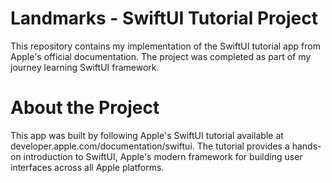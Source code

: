 # Landmarks - SwiftUI Tutorial Project
This repository contains my implementation of the SwiftUI tutorial app from Apple's official documentation. The project was completed as part of my journey learning SwiftUI framework.
# About the Project
This app was built by following Apple's SwiftUI tutorial available at developer.apple.com/documentation/swiftui. The tutorial provides a hands-on introduction to SwiftUI, Apple's modern framework for building user interfaces across all Apple platforms.
